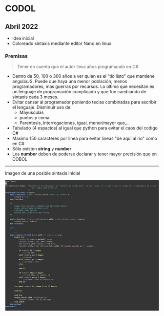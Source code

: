 # CODOL

## Abril 2022
- Idea inicial
- Coloreado sintaxis mediante editor Nano en linux

### Premisas
>Tener en cuenta que el autor lleva años programando en C#

- Dentro de 50, 100 o 300 años a ver quien es el "tio listo" que mantiene angularJS. Puede que haya una menor población, menos programadores, mas guerras por recursos. Lo último que necesitan es un lenguaje de programación complicado y que fue cambiando de sintaxis cada 3 meses.
- Evitar cansar al programador poniendo teclas combinadas para escribir el lenguaje. Disminuir uso de:
  - Mayusculas
  - puntos y coma
  - Parentesis, interrogaciones, igual, menor/mayor que,...
- Tabulado (4 espacios) al igual que python para evitar el caos del codigo C#
- Maximo 150 caracteres por linea para evitar lineas "de aquí al rio" como en C#  
- Sólo existen **string** y **number**
- Los **number** deben de poderse declarar y tener mayor precisión que en COBOL

-----------------
Imagen de una posible sintaxis inicial

![imagen](https://github.com/COmmon-Development-Oriented-Language/CODOL/blob/main/codol%202022-04-18%20at%2015.29.13.jpeg)
